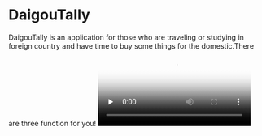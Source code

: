 # DaigouTally
 DaigouTally is an application for those who are traveling or studying in foreign country and have time to buy some things for the domestic.There are three function for you!
<video id="video" controls="" preload="none" poster="http://om2bks7xs.bkt.clouddn.com/2017-08-26-Markdown-Advance-Video.jpg">
      <source id="mp4" src="https://github.com/SWerllen/DaigouTally/blob/master/DaigouTally_Video_Demo.mp4" type="video/mp4">
      </video>
